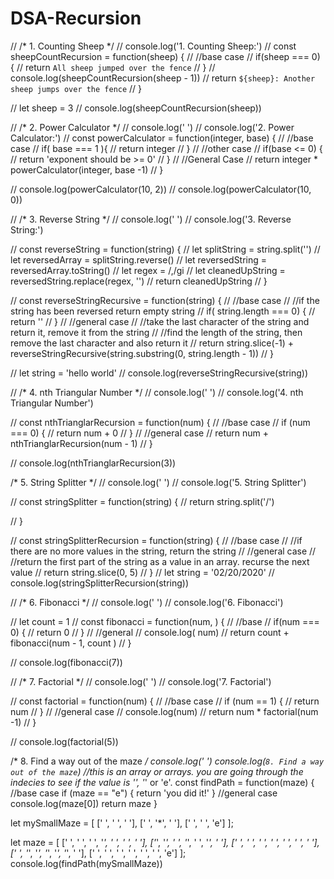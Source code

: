 # DSA-Recursion

// /* 1. Counting Sheep  */
// console.log('1. Counting Sheep:')
// const sheepCountRecursion = function(sheep) {
//   //base case
//   if(sheep === 0) {
//     return `All sheep jumped over the fence`
//   }
//   console.log(sheepCountRecursion(sheep - 1))
//   return `${sheep}: Another sheep jumps over the fence`
// }

// let sheep = 3
// console.log(sheepCountRecursion(sheep))

// /* 2. Power Calculator  */
// console.log(' ')
// console.log('2. Power Calculator:')
// const powerCalculator = function(integer, base) {
//   //base case
//   if( base === 1 ){
//     return integer
//   }
//   //other case
//   if(base <= 0) {
//     return 'exponent should be >= 0'
//   }
//   //General Case
//   return integer * powerCalculator(integer, base -1)
// }

// console.log(powerCalculator(10, 2))
// console.log(powerCalculator(10, 0))


// /* 3. Reverse String */
// console.log(' ')
// console.log('3. Reverse String:')

// const reverseString = function(string) {
//   let splitString = string.split('')
//   let reversedArray = splitString.reverse()
//   let reversedString = reversedArray.toString()
//   let regex = /,/gi
//   let cleanedUpString = reversedString.replace(regex, '')
//   return cleanedUpString
// }

// const reverseStringRecursive = function(string) {
//   //base case
//   //if the string has been reversed return empty string
//   if( string.length === 0) {
//     return ''
//   }
//   //general case
//   //take the last character of the string and return it, remove it from the string
//   //find the length of the string, then remove the last character and also return it
//   return string.slice(-1) + reverseStringRecursive(string.substring(0, string.length - 1))
// }

// let string = 'hello world'
// console.log(reverseStringRecursive(string))

// /* 4. nth Triangular Number */
// console.log(' ')
// console.log('4. nth Triangular Number')

// const nthTrianglarRecursion = function(num) {
//   //base case
//   if (num === 0) {
//   return num + 0
//   }
//   //general case
//   return num + nthTrianglarRecursion(num - 1) 
// }

// console.log(nthTrianglarRecursion(3))

/* 5. String Splitter */
// console.log(' ')
// console.log('5. String Splitter')

// const stringSplitter = function(string) {
//   return string.split('/')

// }

// const stringSplitterRecursion = function(string) {
//   //base case
//   //if there are no more values in the string, return the string
//   //general case
//   //return the first part of the string as a value in an array.  recurse the next value
// return string.slice(0, 5) 
// }
// let string = '02/20/2020'
// console.log(stringSplitterRecursion(string))

// /* 6. Fibonacci */
// console.log(' ')
// console.log('6. Fibonacci')

// let count = 1
// const fibonacci = function(num, ) {
//   //base
// if(num === 0) {
//   return  0
// }
//   //general
//   console.log( num)
//   return count + fibonacci(num - 1, count )
// }

// console.log(fibonacci(7))

// /* 7. Factorial */
// console.log(' ')
// console.log('7. Factorial')

// const factorial = function(num) {
//   //base case
//   if (num == 1) {
//     return num 
//   }
//   //general case
//   console.log(num)
//   return num * factorial(num -1)
// }

// console.log(factorial(5))

/* 8. Find a way out of the maze */
console.log(' ')
console.log(`8. Find a way out of the maze`)
//this is an array or arrays.  you are going through the indecies to see if the value is '', '*' or 'e'.
const findPath = function(maze) {
  //base case
  if (maze == "e") {
    return 'you did it!' 
  }
  //general case
  console.log(maze[0])
  return maze
}


let mySmallMaze = [
    [' ', ' ', ' '],
    [' ', '*', ' '],
    [' ', ' ', 'e']
];

let maze = [
    [' ', ' ', ' ', '*', ' ', ' ', ' '],
    ['*', '*', ' ', '*', ' ', '*', ' '],
    [' ', ' ', ' ', ' ', ' ', ' ', ' '],
    [' ', '*', '*', '*', '*', '*', ' '],
    [' ', ' ', ' ', ' ', ' ', ' ', 'e']
];
console.log(findPath(mySmallMaze))
